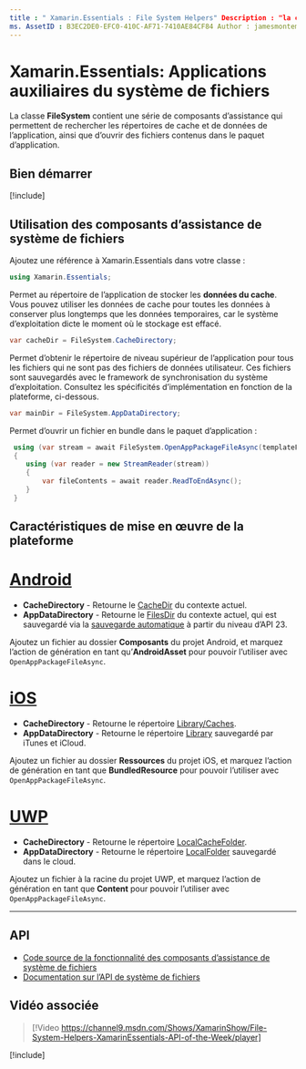 ```yaml
---
title : " Xamarin.Essentials : File System Helpers" Description : "la classe FileSystem dans Xamarin.Essentials contient une série d’applications d’assistance pour rechercher les répertoires de cache et de données de l’application, ainsi que les fichiers ouverts dans le package d’application."
ms. AssetID : B3EC2DE0-EFC0-410C-AF71-7410AE84CF84 Author : jamesmontemagno ms. Custom : vidéo ms. Author : Jamont ms. Date : 11/04/2018 No-Loc : [ Xamarin.Forms , Xamarin.Essentials ]
---
```


# <a name="xamarinessentials-file-system-helpers"></a>Xamarin.Essentials: Applications auxiliaires du système de fichiers

La classe **FileSystem** contient une série de composants d’assistance qui permettent de rechercher les répertoires de cache et de données de l’application, ainsi que d’ouvrir des fichiers contenus dans le paquet d’application.

## <a name="get-started"></a>Bien démarrer

[!include[](~/essentials/includes/get-started.md)]

## <a name="using-file-system-helpers"></a>Utilisation des composants d’assistance de système de fichiers

Ajoutez une référence à Xamarin.Essentials dans votre classe :

```csharp
using Xamarin.Essentials;
```

Permet au répertoire de l’application de stocker les **données du cache**. Vous pouvez utiliser les données de cache pour toutes les données à conserver plus longtemps que les données temporaires, car le système d’exploitation dicte le moment où le stockage est effacé.

```csharp
var cacheDir = FileSystem.CacheDirectory;
```

Permet d’obtenir le répertoire de niveau supérieur de l’application pour tous les fichiers qui ne sont pas des fichiers de données utilisateur. Ces fichiers sont sauvegardés avec le framework de synchronisation du système d’exploitation. Consultez les spécificités d’implémentation en fonction de la plateforme, ci-dessous.

```csharp
var mainDir = FileSystem.AppDataDirectory;
```

Permet d’ouvrir un fichier en bundle dans le paquet d’application :

```csharp
 using (var stream = await FileSystem.OpenAppPackageFileAsync(templateFileName))
 {
    using (var reader = new StreamReader(stream))
    {
        var fileContents = await reader.ReadToEndAsync();
    }
 }
```

## <a name="platform-implementation-specifics"></a>Caractéristiques de mise en œuvre de la plateforme

# <a name="android"></a>[Android](#tab/android)

- **CacheDirectory** - Retourne le [CacheDir](https://developer.android.com/reference/android/content/Context.html#getCacheDir) du contexte actuel.
- **AppDataDirectory** - Retourne le [FilesDir](https://developer.android.com/reference/android/content/Context.html#getFilesDir) du contexte actuel, qui est sauvegardé via la [sauvegarde automatique](https://developer.android.com/guide/topics/data/autobackup.html) à partir du niveau d’API 23.

Ajoutez un fichier au dossier **Composants** du projet Android, et marquez l’action de génération en tant qu’**AndroidAsset** pour pouvoir l’utiliser avec `OpenAppPackageFileAsync`.

# <a name="ios"></a>[iOS](#tab/ios)

- **CacheDirectory** - Retourne le répertoire [Library/Caches](https://developer.apple.com/library/content/documentation/FileManagement/Conceptual/FileSystemProgrammingGuide/FileSystemOverview/FileSystemOverview.html).
- **AppDataDirectory** - Retourne le répertoire [Library](https://developer.apple.com/library/content/documentation/FileManagement/Conceptual/FileSystemProgrammingGuide/FileSystemOverview/FileSystemOverview.html) sauvegardé par iTunes et iCloud.

Ajoutez un fichier au dossier **Ressources** du projet iOS, et marquez l’action de génération en tant que **BundledResource** pour pouvoir l’utiliser avec `OpenAppPackageFileAsync`.

# <a name="uwp"></a>[UWP](#tab/uwp)

- **CacheDirectory** - Retourne le répertoire [LocalCacheFolder](https://docs.microsoft.com/uwp/api/windows.storage.applicationdata.localcachefolder#Windows_Storage_ApplicationData_LocalCacheFolder).
- **AppDataDirectory** - Retourne le répertoire [LocalFolder](https://docs.microsoft.com/uwp/api/windows.storage.applicationdata.localfolder#Windows_Storage_ApplicationData_LocalFolder) sauvegardé dans le cloud.

Ajoutez un fichier à la racine du projet UWP, et marquez l’action de génération en tant que **Content** pour pouvoir l’utiliser avec `OpenAppPackageFileAsync`.

--------------

## <a name="api"></a>API

- [Code source de la fonctionnalité des composants d’assistance de système de fichiers](https://github.com/xamarin/Essentials/tree/master/Xamarin.Essentials/FileSystem)
- [Documentation sur l’API de système de fichiers](xref:Xamarin.Essentials.FileSystem)

## <a name="related-video"></a>Vidéo associée

> [!Video https://channel9.msdn.com/Shows/XamarinShow/File-System-Helpers-XamarinEssentials-API-of-the-Week/player]

[!include[](~/essentials/includes/xamarin-show-essentials.md)]
